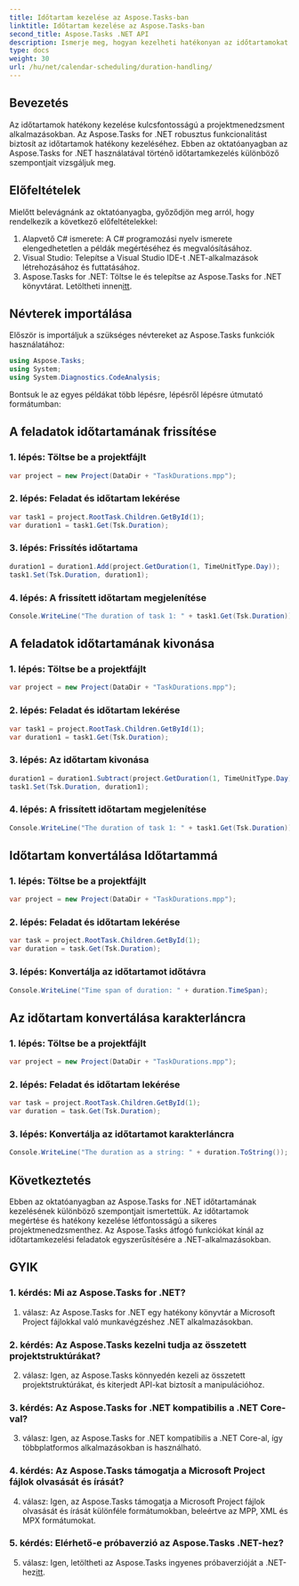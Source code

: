 ```yaml
---
title: Időtartam kezelése az Aspose.Tasks-ban
linktitle: Időtartam kezelése az Aspose.Tasks-ban
second_title: Aspose.Tasks .NET API
description: Ismerje meg, hogyan kezelheti hatékonyan az időtartamokat az Aspose.Tasks for .NET-ben a lépésről lépésre bemutatott oktatóanyagok segítségével.
type: docs
weight: 30
url: /hu/net/calendar-scheduling/duration-handling/
---
```

## Bevezetés

Az időtartamok hatékony kezelése kulcsfontosságú a projektmenedzsment alkalmazásokban. Az Aspose.Tasks for .NET robusztus funkcionalitást biztosít az időtartamok hatékony kezeléséhez. Ebben az oktatóanyagban az Aspose.Tasks for .NET használatával történő időtartamkezelés különböző szempontjait vizsgáljuk meg.

## Előfeltételek

Mielőtt belevágnánk az oktatóanyagba, győződjön meg arról, hogy rendelkezik a következő előfeltételekkel:

1. Alapvető C# ismerete: A C# programozási nyelv ismerete elengedhetetlen a példák megértéséhez és megvalósításához.
2. Visual Studio: Telepítse a Visual Studio IDE-t .NET-alkalmazások létrehozásához és futtatásához.
3.  Aspose.Tasks for .NET: Töltse le és telepítse az Aspose.Tasks for .NET könyvtárat. Letöltheti innen[itt](https://releases.aspose.com/tasks/net/).

## Névterek importálása

Először is importáljuk a szükséges névtereket az Aspose.Tasks funkciók használatához:

```csharp
using Aspose.Tasks;
using System;
using System.Diagnostics.CodeAnalysis;


```

Bontsuk le az egyes példákat több lépésre, lépésről lépésre útmutató formátumban:

## A feladatok időtartamának frissítése

### 1. lépés: Töltse be a projektfájlt

```csharp
var project = new Project(DataDir + "TaskDurations.mpp");
```

### 2. lépés: Feladat és időtartam lekérése

```csharp
var task1 = project.RootTask.Children.GetById(1);
var duration1 = task1.Get(Tsk.Duration);
```

### 3. lépés: Frissítés időtartama

```csharp
duration1 = duration1.Add(project.GetDuration(1, TimeUnitType.Day));
task1.Set(Tsk.Duration, duration1);
```

### 4. lépés: A frissített időtartam megjelenítése

```csharp
Console.WriteLine("The duration of task 1: " + task1.Get(Tsk.Duration));
```

## A feladatok időtartamának kivonása

### 1. lépés: Töltse be a projektfájlt

```csharp
var project = new Project(DataDir + "TaskDurations.mpp");
```

### 2. lépés: Feladat és időtartam lekérése

```csharp
var task1 = project.RootTask.Children.GetById(1);
var duration1 = task1.Get(Tsk.Duration);
```

### 3. lépés: Az időtartam kivonása

```csharp
duration1 = duration1.Subtract(project.GetDuration(1, TimeUnitType.Day));
task1.Set(Tsk.Duration, duration1);
```

### 4. lépés: A frissített időtartam megjelenítése

```csharp
Console.WriteLine("The duration of task 1: " + task1.Get(Tsk.Duration));
```

## Időtartam konvertálása Időtartammá

### 1. lépés: Töltse be a projektfájlt

```csharp
var project = new Project(DataDir + "TaskDurations.mpp");
```

### 2. lépés: Feladat és időtartam lekérése

```csharp
var task = project.RootTask.Children.GetById(1);
var duration = task.Get(Tsk.Duration);
```

### 3. lépés: Konvertálja az időtartamot időtávra

```csharp
Console.WriteLine("Time span of duration: " + duration.TimeSpan);
```

## Az időtartam konvertálása karakterláncra

### 1. lépés: Töltse be a projektfájlt

```csharp
var project = new Project(DataDir + "TaskDurations.mpp");
```

### 2. lépés: Feladat és időtartam lekérése

```csharp
var task = project.RootTask.Children.GetById(1);
var duration = task.Get(Tsk.Duration);
```

### 3. lépés: Konvertálja az időtartamot karakterláncra

```csharp
Console.WriteLine("The duration as a string: " + duration.ToString());
```

## Következtetés

Ebben az oktatóanyagban az Aspose.Tasks for .NET időtartamának kezelésének különböző szempontjait ismertettük. Az időtartamok megértése és hatékony kezelése létfontosságú a sikeres projektmenedzsmenthez. Az Aspose.Tasks átfogó funkciókat kínál az időtartamkezelési feladatok egyszerűsítésére a .NET-alkalmazásokban.

## GYIK

### 1. kérdés: Mi az Aspose.Tasks for .NET?

1. válasz: Az Aspose.Tasks for .NET egy hatékony könyvtár a Microsoft Project fájlokkal való munkavégzéshez .NET alkalmazásokban.

### 2. kérdés: Az Aspose.Tasks kezelni tudja az összetett projektstruktúrákat?

2. válasz: Igen, az Aspose.Tasks könnyedén kezeli az összetett projektstruktúrákat, és kiterjedt API-kat biztosít a manipulációhoz.

### 3. kérdés: Az Aspose.Tasks for .NET kompatibilis a .NET Core-val?

3. válasz: Igen, az Aspose.Tasks for .NET kompatibilis a .NET Core-al, így többplatformos alkalmazásokban is használható.

### 4. kérdés: Az Aspose.Tasks támogatja a Microsoft Project fájlok olvasását és írását?

4. válasz: Igen, az Aspose.Tasks támogatja a Microsoft Project fájlok olvasását és írását különféle formátumokban, beleértve az MPP, XML és MPX formátumokat.

### 5. kérdés: Elérhető-e próbaverzió az Aspose.Tasks .NET-hez?

5. válasz: Igen, letöltheti az Aspose.Tasks ingyenes próbaverzióját a .NET-hez[itt](https://releases.aspose.com/).